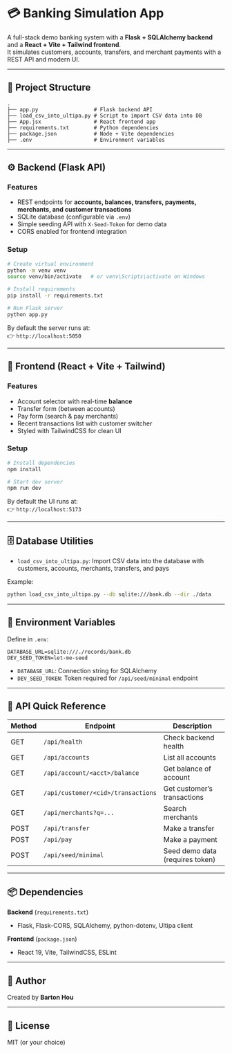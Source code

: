# 💳 Banking Simulation App

A full-stack demo banking system with a **Flask + SQLAlchemy backend** and a **React + Vite + Tailwind frontend**.  
It simulates customers, accounts, transfers, and merchant payments with a REST API and modern UI.

---

## 📂 Project Structure

```
.
├── app.py                  # Flask backend API
├── load_csv_into_ultipa.py # Script to import CSV data into DB
├── App.jsx                 # React frontend app
├── requirements.txt        # Python dependencies
├── package.json            # Node + Vite dependencies
├── .env                    # Environment variables
```

---

## ⚙️ Backend (Flask API)

### Features
- REST endpoints for **accounts, balances, transfers, payments, merchants, and customer transactions**  
- SQLite database (configurable via `.env`)  
- Simple seeding API with `X-Seed-Token` for demo data  
- CORS enabled for frontend integration  

### Setup
```bash
# Create virtual environment
python -m venv venv
source venv/bin/activate   # or venv\Scripts\activate on Windows

# Install requirements
pip install -r requirements.txt

# Run Flask server
python app.py
```

By default the server runs at:  
👉 `http://localhost:5050`

---

## 🎨 Frontend (React + Vite + Tailwind)

### Features
- Account selector with real-time **balance**  
- Transfer form (between accounts)  
- Pay form (search & pay merchants)  
- Recent transactions list with customer switcher  
- Styled with TailwindCSS for clean UI  

### Setup
```bash
# Install dependencies
npm install

# Start dev server
npm run dev
```

By default the UI runs at:  
👉 `http://localhost:5173`

---

## 🗄️ Database Utilities

- `load_csv_into_ultipa.py`: Import CSV data into the database with customers, accounts, merchants, transfers, and pays  

Example:
```bash
python load_csv_into_ultipa.py --db sqlite:///bank.db --dir ./data
```

---

## 🔑 Environment Variables

Define in `.env`:

```
DATABASE_URL=sqlite:///./records/bank.db
DEV_SEED_TOKEN=let-me-seed
```

- `DATABASE_URL`: Connection string for SQLAlchemy  
- `DEV_SEED_TOKEN`: Token required for `/api/seed/minimal` endpoint  

---

## 🚀 API Quick Reference

| Method | Endpoint                              | Description                          |
|--------|---------------------------------------|--------------------------------------|
| GET    | `/api/health`                         | Check backend health                 |
| GET    | `/api/accounts`                       | List all accounts                    |
| GET    | `/api/account/<acct>/balance`         | Get balance of account               |
| GET    | `/api/customer/<cid>/transactions`    | Get customer’s transactions          |
| GET    | `/api/merchants?q=...`                | Search merchants                     |
| POST   | `/api/transfer`                       | Make a transfer                      |
| POST   | `/api/pay`                            | Make a payment                       |
| POST   | `/api/seed/minimal`                   | Seed demo data (requires token)      |

---

## 📦 Dependencies

**Backend** (`requirements.txt`)  
- Flask, Flask-CORS, SQLAlchemy, python-dotenv, Ultipa client  

**Frontend** (`package.json`)  
- React 19, Vite, TailwindCSS, ESLint  

---

## 👤 Author
Created by **Barton Hou**

---

## 📜 License
MIT (or your choice)
